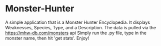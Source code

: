 # Monster-Hunter
A simple application that is a Monster Hunter Encyclopedia.
It displays Weaknesses, Species, Type, and a Description. The data is pulled via
the https://mhw-db.com/monsters api Simply run the .py file, type in
the monster name, then hit 'get stats'. Enjoy!
